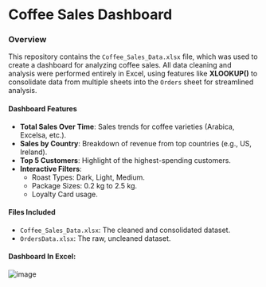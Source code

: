 # Coffee Sales Dashboard

### Overview

This repository contains the `Coffee_Sales_Data.xlsx` file, which was used to create a dashboard for analyzing coffee sales. All data cleaning and analysis were performed entirely in Excel, using features like **XLOOKUP()** to consolidate data from multiple sheets into the `Orders` sheet for streamlined analysis.

#### Dashboard Features

- **Total Sales Over Time**: Sales trends for coffee varieties (Arabica, Excelsa, etc.).
- **Sales by Country**: Breakdown of revenue from top countries (e.g., US, Ireland).
- **Top 5 Customers**: Highlight of the highest-spending customers.
- **Interactive Filters**:
  - Roast Types: Dark, Light, Medium.
  - Package Sizes: 0.2 kg to 2.5 kg.
  - Loyalty Card usage.

#### Files Included

- `Coffee_Sales_Data.xlsx`: The cleaned and consolidated dataset.
- `OrdersData.xlsx`: The raw, uncleaned dataset.

#### Dashboard In Excel:

![image](https://github.com/user-attachments/assets/ffecb3e6-5dff-4f4a-991d-5d2727fe2bec)



